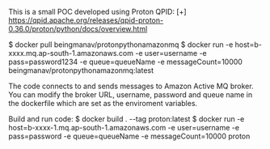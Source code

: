 
This is a small POC developed using Proton QPID:
[+] https://qpid.apache.org/releases/qpid-proton-0.36.0/proton/python/docs/overview.html

$ docker pull beingmanav/protonpythonamazonmq
$ docker run -e host=b-xxxx.mq.ap-south-1.amazonaws.com -e user=username -e pass=password1234 -e queue=queueName -e messageCount=10000  beingmanav/protonpythonamazonmq:latest

The code connects to and sends messages to Amazon Active MQ broker. You can modify the broker URL, username, password and queue name in the dockerfile which are set as the enviroment variables. 

Build and run code:
$ docker build . --tag proton:latest
$ docker run -e host=b-xxxx-1.mq.ap-south-1.amazonaws.com -e user=username -e pass=password -e queue=queueName -e messageCount=10000 proton 
